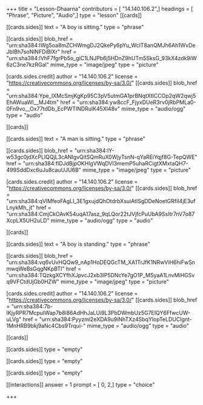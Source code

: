 +++
title = "Lesson-Dhaarna"
contributors = [ "14.140.106.2",]
headings = [ "Phrase", "Picture", "Audio",]
type = "lesson"
[[cards]]

[[cards.sides]]
text = "A boy is sitting."
type = "phrase"

[[cards.sides]]
blob_href = "urn:sha384:IWg5oa8mZCHWmgDJ2QkePy6pYu_WclT8anQMJh6Ah1WvDeJbIBh7soNlNFDiBIXr"
href = "urn:sha384:lVhF7fgrPb5o_giC1LNJPb6j5HDnZ9hUTm5SksG_93kX4zdk9iW6zC3ne7kzRGal"
mime_type = "image/jpeg"
type = "picture"

[cards.sides.credit]
author = "14.140.106.2"
license = "https://creativecommons.org/licenses/by-sa/3.0/"
[[cards.sides]]
blob_href = "urn:sha384:Ype_IXMcSmjKgKp95C3pV5utmGA1prBNqtXtlCCOp2qW2qwj5EhAWuaWI__MJ4tm"
href = "urn:sha384:yw8ccF_FjyxDUeR3rv0jRbPMLa0-0Fn9vo__Ox77tdDb_EcPWTINDRulK45Xl48v"
mime_type = "audio/ogg"
type = "audio"

[[cards]]

[[cards.sides]]
text = "A man is sitting."
type = "phrase"

[[cards.sides]]
blob_href = "urn:sha384:IY-w53gc0jdXcPLIQQjL3cANIgvQitSQmRuX0WjyTsnN-qYaREiYqjf8G-TepQWE"
href = "urn:sha384:flDJdBjpOKHlgVWqDVl3memP5uhaRCigtXMxtaQH7-499SddDxc6uJu8cauUJU6B"
mime_type = "image/jpeg"
type = "picture"

[cards.sides.credit]
author = "14.140.106.2"
license = "https://creativecommons.org/licenses/by-sa/3.0/"
[[cards.sides]]
blob_href = "urn:sha384:qVlMfeoFAgLI_3E1gxujdQhOtdrbXsuiAtISgDDeNoetGRfiI4jE3ufLnykMh_jt"
href = "urn:sha384:CmjCkOAvK54uqA17asz_9qLQor22tJVjfcPuUbA9SsItr7nV7o87XcpLX5UH2uLD"
mime_type = "audio/ogg"
type = "audio"

[[cards]]

[[cards.sides]]
text = "A boy is standing."
type = "phrase"

[[cards.sides]]
blob_href = "urn:sha384:vq6vUvHQQw9_nAp1HoDEQGcTM_XA1TrJfK1NRwViH6hiFwSnmwqWeBsGqgNKpBTI"
href = "urn:sha384:TQzkgXCYfhXJpvcJ2xb3lP5DNcYe7gO1P_MSyaA1LnvMiHGSvq9VFCtdUjGb0HZW"
mime_type = "image/jpeg"
type = "picture"

[cards.sides.credit]
author = "14.140.106.2"
license = "https://creativecommons.org/licenses/by-sa/3.0/"
[[cards.sides]]
blob_href = "urn:sha384:7b-IKjyRPR7McpuIWap7b8i86AdHhJaLUi9L3PbDWmbUz5G7EIQY6FfwcUW-uLVg"
href = "urn:sha384:Pyyzml2eXDA9u9iNhTXz4SbqYlopTeLDUCIgnt-1MnHRB9bkj9aNc4Cbs9Trqui-"
mime_type = "audio/ogg"
type = "audio"

[[cards]]

[[cards.sides]]
type = "empty"

[[cards.sides]]
type = "empty"

[[cards.sides]]
type = "empty"

[[interactions]]
answer = 1
prompt = [ 0, 2,]
type = "choice"

+++
